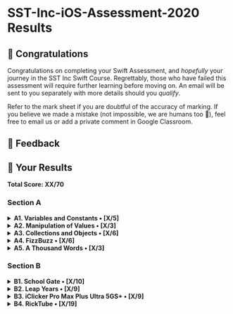 #  SST-Inc-iOS-Assessment-2020 Results

## 🎉 Congratulations

Congratulations on completing your Swift Assessment, and *hopefully* your journey in the SST Inc Swift Course. Regrettably, those who have failed this assessment will require further learning before moving on. An email will be sent to you separately with more details should you *qualify*.

Refer to the mark sheet if you are doubtful of the accuracy of marking. If you believe we made a mistake (not impossible, we are humans too 💩), feel free to email us or add a private comment in Google Classroom.

## 👀 Feedback

>
> 
>

## 🤡 Your Results

**Total Score: XX/70**

### Section A

<details>
<summary><strong>A1. Variables and Constants • [X/5]</strong></summary>

1. Create a variable, called `rickrolls`, and set it to the number of times you have been rick-rolled by your fellow iOS teachers (any number works). `[1m]`

```swift
var rickrolls = 1
```

> 

---

2. Create a constant of the type `Double`, called `magicNumber`, and set it to `3`. `[2m]`

```swift

```

> 

---

3. What is the difference between a variable and a constant? `[2m]`

```txt

```

> 

</details>

<details>
<summary><strong>A2. Manipulation of Values • [X/3]</strong></summary>

1. `(x + x)` as a `String`. `[1m]`

```swift

```

> 

---

2. `x`²¹. `[1m]`

```swift

```

> 

---

3. Last digit of `x`. `[1m]`

```swift

```

> 

</details>

<details>
<summary><strong>A3. Collections and Objects • [X/6]</strong></summary>

1. Define a structure (struct) called `Teacher` with the properties: `name`, `wearsGlasses`, and an **optional** value: `watchColor`, with the most appropriate types based on the table above. `[2m]`

```swift

```

> 

---

2. Create an array called `teachers` containing multiple instances of `Teacher` using the details provided in the table above. `[2m]`

```swift

```

> 

---

3. For each `name` in the array declared previously, add `" is the best"` to the end of the `name`, and print it out individually. `[2m]`

```swift

```

> 

</details>

<details>
<summary><strong>A4. FizzBuzz • [X/6]</strong></summary>

1. Create a function called `fizzBuzz` which takes a parameter `number` of type `Int` and returns a `String` ("Fizz", "Buzz", "FizzBuzz", or the number itself) based on the conditions above. Refer to the sample Input/Output. `[4m]`

```swift

```

> 

---

2. Hence, **using the function you created above**, print out the corresponding values when the numbers 1 to 50 are input, each on a new line. `[2m]`

```swift

```

> 

</details>

<details>
<summary><strong>A5. A Thousand Words • [X/3]</strong></summary>

1. Given an image view, `imageView`, and an image called `wheres_waldo` in `Assets.xcassets`, display the image. `[1m]`

```swift

```

> 

---

2. Adjust the `contentMode` value of the image such that the entire image can be viewed, without getting cropped, while keeping the aspect ratio (not stretched/squashed). `[1m]`

```swift

```

> 

---

3. What is the difference between `UIImageView` and `UIImage`? Why are we unable to use them interchangeably? `[1m]`

```txt

```

> 

</details>

### Section B

<details>
<summary><strong>B1. School Gate • [X/10]</strong></summary>

1. Given the variables above, write a set of conditions that tell the gate whether or not to unlock. `[5m]`

```swift

```

> 

---

2. Assuming the day starts when the program runs, write a program to keep track of the number of seconds elapsed (passed), printing the value every second. `[5m]`

```swift

```

> 

</details>

<details>
<summary><strong>B2. Leap Years • [X/9]</strong></summary>

1. Kesler's bugged code is shown below. There are **5 errors** present. Fix them. `[5m]`

```swift

```

> 

---

2. What is this feature called? How is it useful? How can Kesler get rid of it? `[2m]`

```txt

```

> 

---

3. What might have caused the SIGABRT error, assuming that the app ran fine before he edited his Storyboard? Is a SIGTERM error the same as a SIGABRT error? When does a SIGTERM error occur. `[2m]`

```txt

```

> 

</details>

<details>
<summary><strong>B3. iClicker Pro Max Plus Ultra 5GS+ • [X/9]</strong></summary>

1. Label is to be set to your name when the program runs initially. `[1m]`
2. Border radius of the button is to be set to `15`. `[1m]`
3. Background color of the button should change to a random color each time the button is pressed. `[2m]`
4. Label should display the number of times the button has been clicked whenever the button is tapped. `[1m]`
5. Every 17 clicks,
    * Label should be set to the time in seconds since the first click, e.g. `"30s"`. `[2m]`
    * Text on the button is to be set to `"Yay"` (Hint: The correct answer requires setting text for the `.normal` state). `[1m]`
    * Reset the text on the button back to +1 after the next click. `[1m]`

```swift

```

> 

</details>

<details>
<summary><strong>B4. RickTube • [X/19]</strong></summary>

1. Create a new iOS App (use Swift and Storyboard) with `Xcode.app`. Save it in the test directory you previously downloaded. `[1m]`
2. Open `Main.storyboard` and create the user interface based on the specifications below. `[18m]`

</details>
